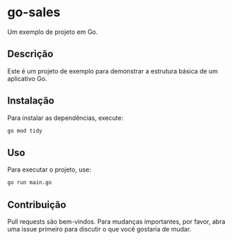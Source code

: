 # go-sales

Um exemplo de projeto em Go.

## Descrição

Este é um projeto de exemplo para demonstrar a estrutura básica de um aplicativo Go.

## Instalação

Para instalar as dependências, execute:

```bash
go mod tidy
```

## Uso

Para executar o projeto, use:

```bash
go run main.go
```

## Contribuição

Pull requests são bem-vindos. Para mudanças importantes, por favor, abra uma issue primeiro para discutir o que você gostaria de mudar.
